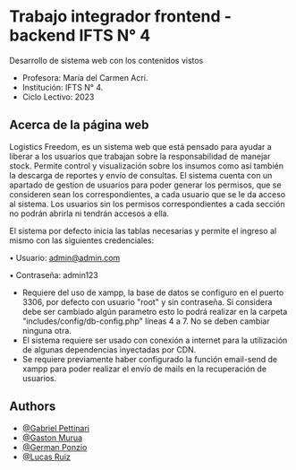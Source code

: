 
# Trabajo integrador frontend - backend IFTS N° 4

Desarrollo de sistema web con los contenidos vistos

- Profesora: María del Carmen Acri.
- Institución: IFTS N° 4.
- Ciclo Lectivo: 2023


## Acerca de la página web

Logistics Freedom, es un sistema web que está pensado para ayudar a liberar a los usuarios que trabajan sobre la responsabilidad de manejar stock.
Permite control y visualización sobre los insumos como así también la descarga de reportes y envío de consultas.
El sistema cuenta con un apartado de gestion de usuarios para poder generar los permisos, que se consideren sean los correspondientes, a cada usuario que se le da acceso al sistema.
Los usuarios sin los permisos correspondientes a cada sección no podrán abrirla ni tendrán accesos a ella.

El sistema por defecto inicia las tablas necesarias y permite el ingreso al mismo con las siguientes credenciales:

• Usuario: admin@admin.com

• Contraseña: admin123

- Requiere del uso de xampp, la base de datos se configuro en el puerto 3306, por defecto con usuario "root" y sin contraseña. Si considera debe ser cambiado algún parametro esto lo podrá realizar en la carpeta "includes/config/db-config.php" líneas 4 a 7. No se deben cambiar ninguna otra.
- El sistema requiere ser usado con conexión a internet para la utilización de algunas dependencias inyectadas por CDN.
- Se requiere previamente haber configurado la función email-send de xampp para poder realizar el envío de mails en la recuperación de usuarios.

## Authors

- [@Gabriel Pettinari](https://github.com/GabrielPetty)
- [@Gaston Murua](https://github.com/JGastonMurua)
- [@German Ponzio](https://github.com/geerzio)
- [@Lucas Ruiz](https://github.com/LERV1993)

